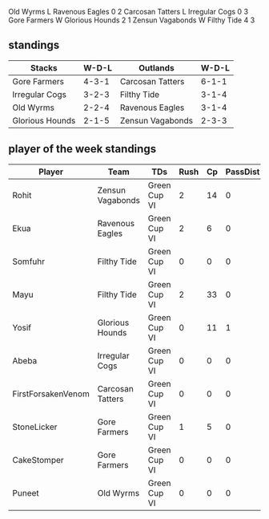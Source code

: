 Old Wyrms L Ravenous Eagles 0 2
Carcosan Tatters L Irregular Cogs 0 3
Gore Farmers W Glorious Hounds 2 1
Zensun Vagabonds W Filthy Tide 4 3

## standings

| Stacks | W-D-L | Outlands | W-D-L |
|-------|-----|--|--|
| Gore Farmers | 4-3-1 | Carcosan Tatters | 6-1-1 |
| Irregular Cogs | 3-2-3 | Filthy Tide | 3-1-4 |
| Old Wyrms | 2-2-4 | Ravenous Eagles | 3-1-4 |
| Glorious Hounds | 2-1-5 | Zensun Vagabonds | 2-3-3 |

## player of the week standings

| Player      | Team             | TDs  | Rush | Cp   | PassDist | Caughts | Cas  | Blocks | Sacks | MVPs | SPP  |
|-------------|------------------|------|------|------|----------|---------|------|--------|-------|------|------|
| Rohit              | Zensun Vagabonds | Green Cup VI |    2 |   14 |    0 |        0 |      1 |     0 |    2 |      4 |     0 |    1 |   15 |
| Ekua                | Ravenous Eagles  | Green Cup VI |    2 |    6 |    0 |        0 |      0 |     0 |    1 |      5 |     0 |    0 |    8 |
| Somfuhr            | Filthy Tide      | Green Cup VI |    0 |    0 |    0 |        0 |      0 |     0 |    1 |     16 |     0 |    1 |    7 |
| Mayu               | Filthy Tide      | Green Cup VI |    2 |   33 |    0 |        0 |      1 |     0 |    0 |      2 |     0 |    0 |    6 |
| Yosif              | Glorious Hounds  | Green Cup VI |    0 |   11 |    1 |        9 |      1 |     0 |    0 |      0 |     0 |    1 |    6 |
| Abeba              | Irregular Cogs   | Green Cup VI |    0 |    0 |    0 |        0 |      0 |     0 |    0 |      0 |     0 |    1 |    5 |
| FirstForsakenVenom | Carcosan Tatters | Green Cup VI |    0 |    0 |    0 |        0 |      0 |     0 |    0 |      8 |     0 |    1 |    5 |
| StoneLicker        | Gore Farmers     | Green Cup VI |    1 |    5 |    0 |        0 |      0 |     0 |    1 |      5 |     0 |    0 |    5 |
| CakeStomper        | Gore Farmers     | Green Cup VI |    0 |    0 |    0 |        0 |      0 |     0 |    0 |      6 |     0 |    1 |    5 |
| Puneet             | Old Wyrms        | Green Cup VI |    0 |    0 |    0 |        0 |      0 |     0 |    0 |      2 |     0 |    1 |    5 |
